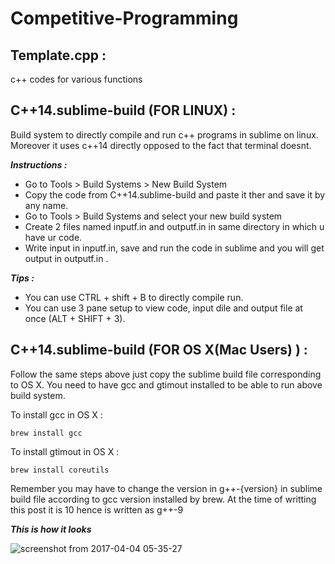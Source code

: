 # Competitive-Programming

## Template.cpp :
c++ codes for various functions


## C++14.sublime-build (FOR LINUX) : 

Build system to directly compile and run c++ programs in sublime on linux. Moreover it uses c++14 directly opposed to the fact that terminal doesnt.

***Instructions :***
* Go to Tools > Build Systems > New Build System
* Copy the code from C++14.sublime-build and paste it ther and save it by any name.
* Go to Tools > Build Systems and select your new build system
* Create 2 files named inputf.in and outputf.in in same directory in which u have ur code.
* Write input in inputf.in, save and run the code in sublime and you will get output in outputf.in .

***Tips :***
* You can use CTRL + shift + B to directly compile run.
* You can use 3 pane setup to view code, input dile and output file at once (ALT + SHIFT + 3).

## C++14.sublime-build (FOR OS X(Mac Users) ) :

Follow the same steps above just copy the sublime build file corresponding to OS X. You need to have gcc and gtimout installed to be able to run above build system.

To install gcc in OS X : 
```
brew install gcc
```
To install gtimout in OS X :
```
brew install coreutils
```
Remember you may have to change the version in g++-{version} in sublime build file according to gcc version installed by brew. At the time of writting this post it is 10 hence is written as g++-9

***This is how it looks***

![screenshot from 2017-04-04 05-35-27](https://cloud.githubusercontent.com/assets/11024840/24636899/0511b208-18fb-11e7-88d5-6cf4b810370b.png "Sublime Build Sytem - C++14")
